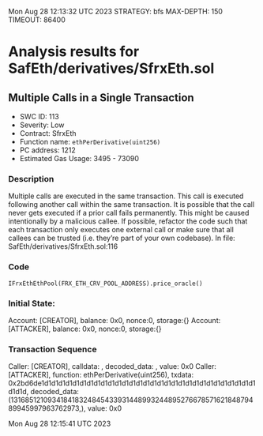 Mon Aug 28 12:13:32 UTC 2023
STRATEGY: bfs
MAX-DEPTH: 150
TIMEOUT: 86400
# Analysis results for SafEth/derivatives/SfrxEth.sol

## Multiple Calls in a Single Transaction
- SWC ID: 113
- Severity: Low
- Contract: SfrxEth
- Function name: `ethPerDerivative(uint256)`
- PC address: 1212
- Estimated Gas Usage: 3495 - 73090

### Description

Multiple calls are executed in the same transaction.
This call is executed following another call within the same transaction. It is possible that the call never gets executed if a prior call fails permanently. This might be caused intentionally by a malicious callee. If possible, refactor the code such that each transaction only executes one external call or make sure that all callees can be trusted (i.e. they’re part of your own codebase).
In file: SafEth/derivatives/SfrxEth.sol:116

### Code

```
IFrxEthEthPool(FRX_ETH_CRV_POOL_ADDRESS).price_oracle()
```

### Initial State:

Account: [CREATOR], balance: 0x0, nonce:0, storage:{}
Account: [ATTACKER], balance: 0x0, nonce:0, storage:{}

### Transaction Sequence

Caller: [CREATOR], calldata: , decoded_data: , value: 0x0
Caller: [ATTACKER], function: ethPerDerivative(uint256), txdata: 0x2bd6de1d1d1d1d1d1d1d1d1d1d1d1d1d1d1d1d1d1d1d1d1d1d1d1d1d1d1d1d1d1d1d1d1d, decoded_data: (13168512109341841832484543393144899324489527667857162184879489945997963762973,), value: 0x0


Mon Aug 28 12:15:41 UTC 2023
